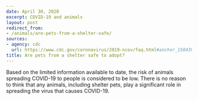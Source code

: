 ```yaml
---
date: April 30, 2020
excerpt: COVID-19 and animals
layout: post
redirect_from:
- /animals/are-pets-from-a-shelter-safe/
sources:
- agency: cdc
  url: https://www.cdc.gov/coronavirus/2019-ncov/faq.html#anchor_1584390773118
title: Are pets from a shelter safe to adopt?
---
```


Based on the limited information available to date, the risk of animals spreading COVID-19 to people is considered to be low. There is no reason to think that any animals, including shelter pets, play a significant role in spreading the virus that causes COVID-19.